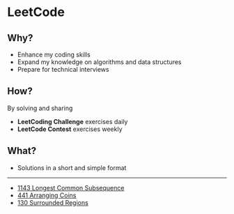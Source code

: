 # LeetCode

## Why?

- Enhance my coding skills
- Expand my knowledge on algorithms and data structures
- Prepare for technical interviews

## How?

By solving and sharing

- **LeetCoding Challenge** exercises daily
- **LeetCode Contest** exercises weekly

## What?

- Solutions in a short and simple format

----

- [1143 Longest Common Subsequence](https://github.com/jathurchan/LeetCode/blob/main/1143_LongestCommonSubsequence.md)
- [441 Arranging Coins](https://github.com/jathurchan/LeetCode/blob/main/441_ArrangingCoins.md)
- [130 Surrounded Regions](https://github.com/jathurchan/LeetCode/blob/main/130_SurroundedRegions.md)